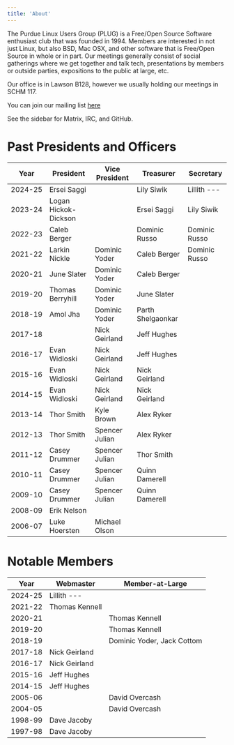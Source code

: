 ```yaml
---
title: 'About'
---
```


The Purdue Linux Users Group (PLUG) is a Free/Open Source Software enthusiast club that was founded in 1994.
Members are interested in not just Linux, but also BSD, Mac OSX, and other software that is Free/Open Source in whole or in part.
Our meetings generally consist of social gatherings where we get together and talk tech, presentations by members or outside parties, expositions to the public at large, etc.

Our office is in Lawson B128, however we usually holding our meetings in SCHM 117.

You can join our mailing list [here](https://groups.google.com/forum/#!forum/purduelug/join)

See the sidebar for Matrix, IRC, and GitHub.

# Past Presidents and Officers

<style type="text/css">
td:first-child {
    white-space: nowrap;
}
</style>

| Year    | President            | Vice President | Treasurer         | Secretary     |
|---------|----------------------|----------------|-------------------|---------------|
| 2024-25 | Ersei Saggi          |                | Lily Siwik        | Lillith ---   |
| 2023-24 | Logan Hickok-Dickson |                | Ersei Saggi       | Lily Siwik    |
| 2022-23 | Caleb Berger         |                | Dominic Russo     | Dominic Russo |
| 2021-22 | Larkin Nickle        | Dominic Yoder  | Caleb Berger      | Dominic Russo |
| 2020-21 | June Slater          | Dominic Yoder  | Caleb Berger      |               |
| 2019-20 | Thomas Berryhill     | Dominic Yoder  | June Slater       |               |
| 2018-19 | Amol Jha             | Dominic Yoder  | Parth Shelgaonkar |               |
| 2017-18 |                      | Nick Geirland  | Jeff Hughes       |               |
| 2016-17 | Evan Widloski        | Nick Geirland  | Jeff Hughes       |               |
| 2015-16 | Evan Widloski        | Nick Geirland  | Nick Geirland     |               |
| 2014-15 | Evan Widloski        | Nick Geirland  | Nick Geirland     |               |
| 2013-14 | Thor Smith           | Kyle Brown     | Alex Ryker        |               |
| 2012-13 | Thor Smith           | Spencer Julian | Alex Ryker        |               |
| 2011-12 | Casey Drummer        | Spencer Julian | Thor Smith        |               |
| 2010-11 | Casey Drummer        | Spencer Julian | Quinn Damerell    |               |
| 2009-10 | Casey Drummer        | Spencer Julian | Quinn Damerell    |               |
| 2008-09 | Erik Nelson          |                |                   |               |
| 2006-07 | Luke Hoersten        | Michael Olson  |                   |               |

# Notable Members

| Year    | Webmaster      | Member-at-Large            |
|---------|----------------|----------------------------|
| 2024-25 | Lillith ---    |                            |
| 2021-22 | Thomas Kennell |                            |
| 2020-21 |                | Thomas Kennell             |
| 2019-20 |                | Thomas Kennell             |
| 2018-19 |                | Dominic Yoder, Jack Cottom |
| 2017-18 | Nick Geirland  |                            |
| 2016-17 | Nick Geirland  |                            |
| 2015-16 | Jeff Hughes    |                            |
| 2014-15 | Jeff Hughes    |                            |
| 2005-06 |                | David Overcash             |
| 2004-05 |                | David Overcash             |
| 1998-99 | Dave Jacoby    |                            |
| 1997-98 | Dave Jacoby    |                            |

